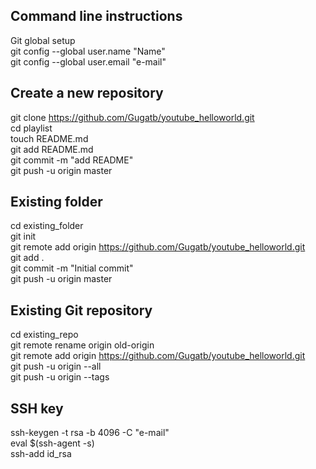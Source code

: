 
Command line instructions
-----------------------------------------------------------------------------------------
Git global setup  
git config --global user.name "Name"  
git config --global user.email "e-mail"  

Create a new repository
-----------------------------------------------------------------------------------------
git clone https://github.com/Gugatb/youtube_helloworld.git  
cd playlist  
touch README.md  
git add README.md  
git commit -m "add README"  
git push -u origin master  

Existing folder
-----------------------------------------------------------------------------------------
cd existing_folder  
git init  
git remote add origin https://github.com/Gugatb/youtube_helloworld.git   
git add .  
git commit -m "Initial commit"  
git push -u origin master  

Existing Git repository
-----------------------------------------------------------------------------------------
cd existing_repo  
git remote rename origin old-origin  
git remote add origin https://github.com/Gugatb/youtube_helloworld.git  
git push -u origin --all  
git push -u origin --tags  

SSH key
-----------------------------------------------------------------------------------------
ssh-keygen -t rsa -b 4096 -C "e-mail"  
eval $(ssh-agent -s)  
ssh-add id_rsa  
